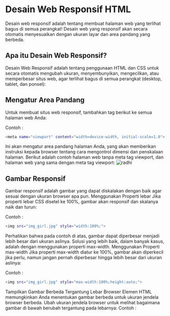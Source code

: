 # Desain Web Responsif HTML
Desain web responsif adalah tentang membuat halaman web yang terlihat bagus di semua perangkat!
Desain web yang responsif akan secara otomatis menyesuaikan dengan ukuran layar dan area pandang yang berbeda.
## Apa itu Desain Web Responsif?
Desain Web Responsif adalah tentang penggunaan HTML dan CSS untuk secara otomatis mengubah ukuran, menyembunyikan, mengecilkan, atau memperbesar situs web, agar terlihat bagus di semua perangkat (desktop, tablet, dan ponsel):
## Mengatur Area Pandang
Untuk membuat situs web responsif, tambahkan tag <meta> berikut ke semua halaman web Anda:

Contoh :
```sh
<meta name="viewport" content="width=device-width, initial-scale=1.0">
```
Ini akan mengatur area pandang halaman Anda, yang akan memberikan instruksi kepada browser tentang cara mengontrol dimensi dan penskalaan halaman.
Berikut adalah contoh halaman web tanpa meta tag viewport, dan halaman web yang sama dengan meta tag viewport:
![radhi](https://github.com/uin-unit/docs-html/blob/main/images/image%20responsif.png)

## Gambar Responsif
Gambar responsif adalah gambar yang dapat diskalakan dengan baik agar sesuai dengan ukuran browser apa pun.
Menggunakan Properti lebar
Jika properti lebar CSS disetel ke 100%, gambar akan responsif dan skalanya naik dan turun:

Contoh : 
```sh
<img src="img_girl.jpg" style="width:100%;">
```
Perhatikan bahwa pada contoh di atas, gambar dapat diperbesar menjadi lebih besar dari ukuran aslinya. Solusi yang lebih baik, dalam banyak kasus, adalah dengan menggunakan properti max-width.
Menggunakan Properti max-width
Jika properti max-width diatur ke 100%, gambar akan diperkecil jika perlu, namun jangan pernah diperbesar hingga lebih besar dari ukuran aslinya:

Contoh : 
```sh
<img src="img_girl.jpg" style="max-width:100%;height:auto;">
```
Tampilkan Gambar Berbeda Tergantung Lebar Browser
Elemen HTML <picture> memungkinkan Anda menentukan gambar berbeda untuk ukuran jendela browser berbeda.
Ubah ukuran jendela browser untuk melihat bagaimana gambar di bawah berubah tergantung pada lebarnya:
Contoh : 

